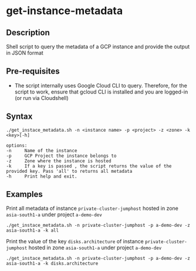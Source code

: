 # get-instance-metadata

## Description
Shell script to query the metadata of a GCP instance and provide the output in JSON format

## Pre-requisites
- The script internally uses Google Cloud CLI to query. Therefore, for the script to work, ensure that gcloud CLI is installed and you are logged-in (or run via Cloudshell)

## Syntax 

```
./get_instace_metadata.sh -n <instance name> -p <project> -z <zone> -k <key>[-h]

options:
-n     Name of the instance
-p     GCP Project the instance belongs to
-z     Zone where the instance is hosted
-k     If a key is passed , the script returns the value of the provided key. Pass 'all' to returns all metadata
-h     Print help and exit.
```

## Examples

Print all metadata of instance `private-cluster-jumphost` hosted in zone `asia-south1-a` under project `a-demo-dev`
```
./get_instace_metadata.sh -n private-cluster-jumphost -p a-demo-dev -z asia-south1-a -k all
```

Print the value of the key `disks.architecture` of instance `private-cluster-jumphost` hosted in zone `asia-south1-a` under project `a-demo-dev`
```
./get_instace_metadata.sh -n private-cluster-jumphost -p a-demo-dev -z asia-south1-a -k disks.architecture
```